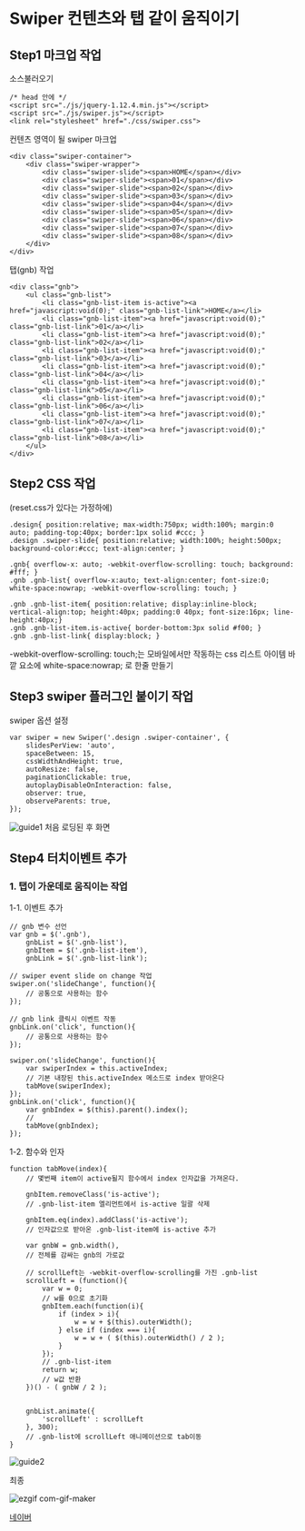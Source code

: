 # Swiper 컨텐츠와 탭 같이 움직이기

## Step1 마크업 작업

소스불러오기

```
/* head 안에 */
<script src="./js/jquery-1.12.4.min.js"></script>
<script src="./js/swiper.js"></script>
<link rel="stylesheet" href="./css/swiper.css">
```

컨텐츠 영역이 될 swiper 마크업

```
<div class="swiper-container">
	<div class="swiper-wrapper">
		<div class="swiper-slide"><span>HOME</span></div>
		<div class="swiper-slide"><span>01</span></div>
		<div class="swiper-slide"><span>02</span></div>
		<div class="swiper-slide"><span>03</span></div>
		<div class="swiper-slide"><span>04</span></div>
		<div class="swiper-slide"><span>05</span></div>
		<div class="swiper-slide"><span>06</span></div>
		<div class="swiper-slide"><span>07</span></div>
		<div class="swiper-slide"><span>08</span></div>
	</div>
</div>
```

탭(gnb) 작업

```
<div class="gnb">
	<ul class="gnb-list">
		<li class="gnb-list-item is-active"><a href="javascript:void(0);" class="gnb-list-link">HOME</a></li>
		<li class="gnb-list-item"><a href="javascript:void(0);" class="gnb-list-link">01</a></li>
		<li class="gnb-list-item"><a href="javascript:void(0);" class="gnb-list-link">02</a></li>
		<li class="gnb-list-item"><a href="javascript:void(0);" class="gnb-list-link">03</a></li>
		<li class="gnb-list-item"><a href="javascript:void(0);" class="gnb-list-link">04</a></li>
		<li class="gnb-list-item"><a href="javascript:void(0);" class="gnb-list-link">05</a></li>
		<li class="gnb-list-item"><a href="javascript:void(0);" class="gnb-list-link">06</a></li>
		<li class="gnb-list-item"><a href="javascript:void(0);" class="gnb-list-link">07</a></li>
		<li class="gnb-list-item"><a href="javascript:void(0);" class="gnb-list-link">08</a></li>
	</ul>
</div>
```

## Step2 CSS 작업

(reset.css가 있다는 가정하에)

```
.design{ position:relative; max-width:750px; width:100%; margin:0 auto; padding-top:40px; border:1px solid #ccc; }
.design .swiper-slide{ position:relative; width:100%; height:500px; background-color:#ccc; text-align:center; }

.gnb{ overflow-x: auto; -webkit-overflow-scrolling: touch; background: #fff; }
.gnb .gnb-list{ overflow-x:auto; text-align:center; font-size:0; white-space:nowrap; -webkit-overflow-scrolling: touch; }

.gnb .gnb-list-item{ position:relative; display:inline-block; vertical-align:top; height:40px; padding:0 40px; font-size:16px; line-height:40px;}
.gnb .gnb-list-item.is-active{ border-bottom:3px solid #f00; }
.gnb .gnb-list-link{ display:block; }
```
-webkit-overflow-scrolling: touch;는 모바일에서만 작동하는 css
리스트 아이템 바깥 요소에 white-space:nowrap; 로 한줄 만들기

## Step3 swiper 플러그인 붙이기 작업

swiper 옵션 설정

```
var swiper = new Swiper('.design .swiper-container', {
	slidesPerView: 'auto', 
	spaceBetween: 15,
	cssWidthAndHeight: true, 
	autoResize: false, 
	paginationClickable: true,
	autoplayDisableOnInteraction: false,
	observer: true,
	observeParents: true,
});
```

![guide1](https://user-images.githubusercontent.com/20235117/104144059-41c60c00-5405-11eb-941b-94271abebf73.png)
처음 로딩된 후 화면


## Step4 터치이벤트 추가

### 1. 탭이 가운데로 움직이는 작업

1-1. 이벤트 추가
```
// gnb 변수 선언
var gnb = $('.gnb'),  
    gnbList = $('.gnb-list'),
    gnbItem = $('.gnb-list-item'),
    gnbLink = $('.gnb-list-link');

// swiper event slide on change 작업
swiper.on('slideChange', function(){
	// 공통으로 사용하는 함수
});

// gnb link 클릭시 이벤트 작동 
gnbLink.on('click', function(){
	// 공통으로 사용하는 함수
});
```

```
swiper.on('slideChange', function(){
	var swiperIndex = this.activeIndex;
	// 기본 내장된 this.activeIndex 메소드로 index 받아온다
	tabMove(swiperIndex);
});
gnbLink.on('click', function(){
	var gnbIndex = $(this).parent().index();
	// 
	tabMove(gnbIndex);
});
```

1-2. 함수와 인자 

```
function tabMove(index){
	// 몇번째 item이 active될지 함수에서 index 인자값을 가져온다.
	
	gnbItem.removeClass('is-active');
	// .gnb-list-item 엘리먼트에서 is-active 일괄 삭제
	
	gnbItem.eq(index).addClass('is-active');
	// 인자값으로 받아온 .gnb-list-item에 is-active 추가
	
	var gnbW = gnb.width(),
	// 전체를 감싸는 gnb의 가로값
	
	// scrollLeft는 -webkit-overflow-scrolling를 가진 .gnb-list
	scrollLeft = (function(){
		var w = 0; 
		// w를 0으로 초기화
		gnbItem.each(function(i){
			if (index > i){
				w = w + $(this).outerWidth();
			} else if (index === i){
				w = w + ( $(this).outerWidth() / 2 );
			}
		});
		// .gnb-list-item
		return w;
		// w값 반환
	})() - ( gnbW / 2 );
	
	
	gnbList.animate({
		'scrollLeft' : scrollLeft
	}, 300);
	// .gnb-list에 scrollLeft 애니메이션으로 tab이동
}
```

![guide2](https://user-images.githubusercontent.com/20235117/104149801-f7e82080-541a-11eb-8233-19500b779a2f.png)


최종

![ezgif com-gif-maker](https://user-images.githubusercontent.com/20235117/106104745-2f2e2f80-6186-11eb-8403-4e6c0cb519eb.gif)

[네이버](https://naver.com)

